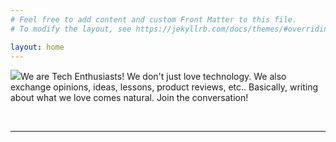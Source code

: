 ```yaml
---
# Feel free to add content and custom Front Matter to this file.
# To modify the layout, see https://jekyllrb.com/docs/themes/#overriding-theme-defaults

layout: home
---
```


<img id="favicon" src="https://techenthusiasts.github.io/favicon.png"/>We are <span class="techenthu">Tech Enthusiasts!</span> We don't just love technology. We also exchange opinions, ideas, lessons, product reviews, etc..  Basically, writing about what we love comes natural. Join the conversation!

<br>
<hr>